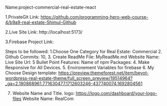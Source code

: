 Name:project-commercial-real-estate-react


1.PrivateGit Link: https://github.com/programming-hero-web-course-4/b9a9-real-estate-Shimul-Github


2.Live Site Link: http://localhost:5173/


3.Firebase Project Link: 


Steps to be followed:
1.Choose One Category for Real Estate: Commercial
2. Github Commits: 10,
3. Create ReadMe File: MyReadMe.md
   Website Name: 
   Live Site Url: 
   5 Bullet Point Features:
   Name of npm Packages: 
4. Make Responsive for All Devices.
5. Environement Variables for firebase
6. My Choose Design template: https://preview.themeforest.net/item/beyot-wordpress-real-estate-theme/full_screen_preview/19514964?_ga=2.180868961.771630477.1712603246-437740074.1692804561

7. Website Name and Title.
   logo: https://logo.com/dashboard/your-logo-files
   Website Name: RealCom
